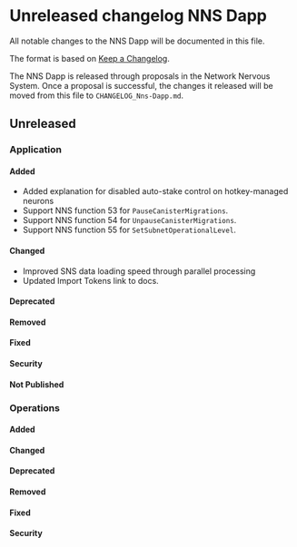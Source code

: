 # Unreleased changelog NNS Dapp

All notable changes to the NNS Dapp will be documented in this file.

The format is based on [Keep a Changelog](https://keepachangelog.com/en/1.0.0/).

The NNS Dapp is released through proposals in the Network Nervous System. Once a
proposal is successful, the changes it released will be moved from this file to
`CHANGELOG_Nns-Dapp.md`.

## Unreleased

### Application

#### Added

- Added explanation for disabled auto-stake control on hotkey-managed neurons
- Support NNS function 53 for `PauseCanisterMigrations`.
- Support NNS function 54 for `UnpauseCanisterMigrations`.
- Support NNS function 55 for `SetSubnetOperationalLevel`.

#### Changed

- Improved SNS data loading speed through parallel processing
- Updated Import Tokens link to docs.

#### Deprecated

#### Removed

#### Fixed

#### Security

#### Not Published

### Operations

#### Added

#### Changed

#### Deprecated

#### Removed

#### Fixed

#### Security
